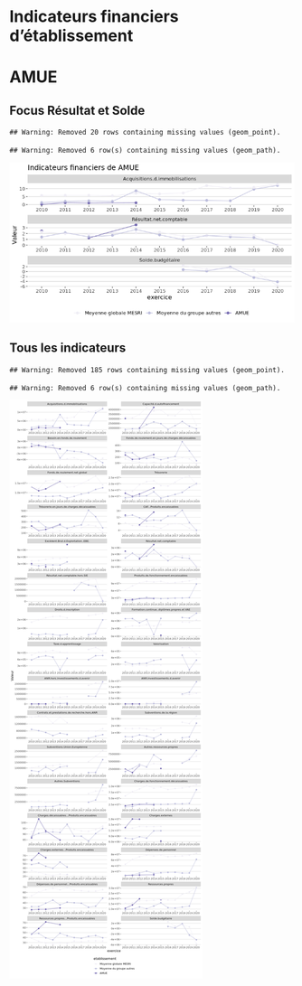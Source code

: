 Indicateurs financiers d’établissement
================

# AMUE

## Focus Résultat et Solde

    ## Warning: Removed 20 rows containing missing values (geom_point).

    ## Warning: Removed 6 row(s) containing missing values (geom_path).

![](amue_files/figure-gfm/etab.focus-1.png)<!-- -->

## Tous les indicateurs

    ## Warning: Removed 185 rows containing missing values (geom_point).

    ## Warning: Removed 6 row(s) containing missing values (geom_path).

![](amue_files/figure-gfm/etab-1.png)<!-- -->
